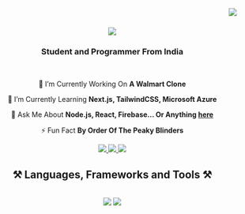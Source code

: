<img align="right" src="https://visitor-badge.laobi.icu/badge?page_id=atharvbakale.atharvbakale" />

<h1 align="center">
    <img src="https://readme-typing-svg.herokuapp.com/?font=Righteous&size=35&center=true&vCenter=true&width=500&height=70&duration=4000&lines=Hey+There!+👋🏻;+I'm+Atharv+Bakale!;" />
</h1>

<h3 align="center">Student and Programmer From India</h3>

<br>

<div align="center">
 
 🔭 I’m Currently Working On **A Walmart Clone**
 
 🌱 I’m Currently Learning **Next.js, TailwindCSS, Microsoft Azure**

💬 Ask Me About **Node.js, React, Firebase... Or Anything [here](https://github.com/AtharvBakale/AtharvBakale/issues)**

⚡ Fun Fact **By Order Of The Peaky Blinders**

 </div>

<div align="center"> 
  <a href="mailto:bakaleatharv13@gmail.com">
    <img src="https://img.shields.io/badge/Gmail-333333?style=for-the-badge&logo=gmail&logoColor=red" />
  </a>
  <a href="https://instagram.com/atharv.bakale">
    <img src="https://img.shields.io/badge/Instagram-E4405F?style=for-the-badge&logo=instagram&logoColor=white" />
  </a>
  <a href="https://open.spotify.com/user/31uymw5igautlfkxztdgdraxo2ki?si=431248a3fafa46e3">
    <img src="https://img.shields.io/badge/Spotify-1ED760?&style=for-the-badge&logo=spotify&logoColor=white" />
  </a>
</div>

</hr>

<h2 align="center">⚒️ Languages, Frameworks and Tools ⚒️</h2>
<br/>
<div align="center">
    <img src="https://skillicons.dev/icons?i=react,mui,html,css,vscode,github,tailwind" />
    <img src="https://skillicons.dev/icons?i=nodejs,python,javascript,typescript,firebase,nextjs,mysql" /><br>
</div>
